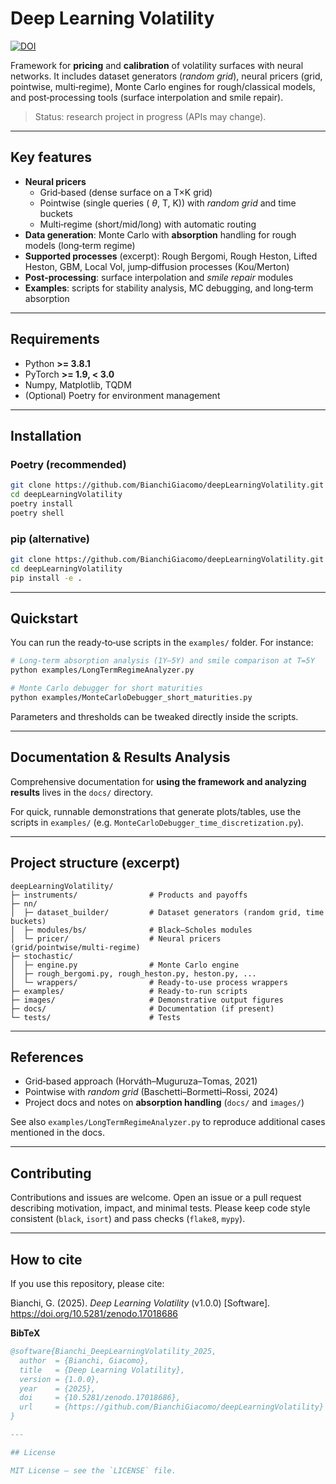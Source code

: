 # Deep Learning Volatility
[![DOI](https://zenodo.org/badge/DOI/10.5281/zenodo.17018686.svg)](https://doi.org/10.5281/zenodo.17018686)


Framework for **pricing** and **calibration** of volatility surfaces with neural networks.
It includes dataset generators (*random grid*), neural pricers (grid, pointwise, multi‑regime),
Monte Carlo engines for rough/classical models, and post‑processing tools (surface interpolation and smile repair).

> Status: research project in progress (APIs may change).

---

## Key features

- **Neural pricers**
  - Grid‑based (dense surface on a T×K grid)
  - Pointwise (single queries (	$\theta$, T, K)) with *random grid* and time buckets
  - Multi‑regime (short/mid/long) with automatic routing
- **Data generation**: Monte Carlo with **absorption** handling for rough models (long‑term regime)
- **Supported processes** (excerpt): Rough Bergomi, Rough Heston, Lifted Heston, GBM, Local Vol, jump‑diffusion processes (Kou/Merton)
- **Post‑processing**: surface interpolation and *smile repair* modules
- **Examples**: scripts for stability analysis, MC debugging, and long‑term absorption

---

## Requirements

- Python **>= 3.8.1**
- PyTorch **>= 1.9, < 3.0**
- Numpy, Matplotlib, TQDM
- (Optional) Poetry for environment management

---

## Installation

### Poetry (recommended)
```bash
git clone https://github.com/BianchiGiacomo/deepLearningVolatility.git
cd deepLearningVolatility
poetry install
poetry shell
```

### pip (alternative)
```bash
git clone https://github.com/BianchiGiacomo/deepLearningVolatility.git
cd deepLearningVolatility
pip install -e .
```

---

## Quickstart

You can run the ready‑to‑use scripts in the `examples/` folder. For instance:

```bash
# Long‑term absorption analysis (1Y–5Y) and smile comparison at T=5Y
python examples/LongTermRegimeAnalyzer.py

# Monte Carlo debugger for short maturities
python examples/MonteCarloDebugger_short_maturities.py
```

Parameters and thresholds can be tweaked directly inside the scripts.

---

## Documentation & Results Analysis

Comprehensive documentation for **using the framework and analyzing results** lives in the `docs/` directory.

For quick, runnable demonstrations that generate plots/tables, use the scripts in `examples/` (e.g. `MonteCarloDebugger_time_discretization.py`).

---

## Project structure (excerpt)

```
deepLearningVolatility/
├─ instruments/                # Products and payoffs
├─ nn/
│  ├─ dataset_builder/         # Dataset generators (random grid, time buckets)
│  ├─ modules/bs/              # Black–Scholes modules
│  └─ pricer/                  # Neural pricers (grid/pointwise/multi‑regime)
├─ stochastic/
│  ├─ engine.py                # Monte Carlo engine
│  ├─ rough_bergomi.py, rough_heston.py, heston.py, ...
│  └─ wrappers/                # Ready‑to‑use process wrappers
├─ examples/                   # Ready‑to‑run scripts
├─ images/                     # Demonstrative output figures
├─ docs/                       # Documentation (if present)
└─ tests/                      # Tests
```

---

## References

- Grid‑based approach (Horváth–Muguruza–Tomas, 2021)
- Pointwise with *random grid* (Baschetti–Bormetti–Rossi, 2024)
- Project docs and notes on **absorption handling** (`docs/` and `images/`)

See also `examples/LongTermRegimeAnalyzer.py` to reproduce additional cases mentioned in the docs.

---

## Contributing

Contributions and issues are welcome.
Open an issue or a pull request describing motivation, impact, and minimal tests.
Please keep code style consistent (`black`, `isort`) and pass checks (`flake8`, `mypy`).

---

## How to cite

If you use this repository, please cite:

Bianchi, G. (2025). *Deep Learning Volatility* (v1.0.0) [Software]. https://doi.org/10.5281/zenodo.17018686

**BibTeX**
```bibtex
@software{Bianchi_DeepLearningVolatility_2025,
  author  = {Bianchi, Giacomo},
  title   = {Deep Learning Volatility},
  version = {1.0.0},
  year    = {2025},
  doi     = {10.5281/zenodo.17018686},
  url     = {https://github.com/BianchiGiacomo/deepLearningVolatility}
}

---

## License

MIT License – see the `LICENSE` file.
